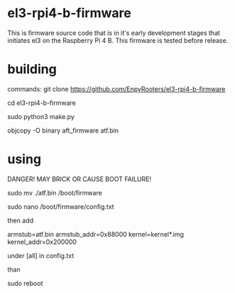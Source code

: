 # el3-rpi4-b-firmware
This is firmware source code that is in it's early development stages that initiates el3 on the Raspberry Pi 4 B. This firmware is tested before release.

# building
commands:
git clone https://github.com/EnpyRooters/el3-rpi4-b-firmware

cd el3-rpi4-b-firmware

sudo python3 make.py

objcopy -O binary aft_firmware atf.bin

# using
DANGER! MAY BRICK OR CAUSE BOOT FAILURE!

sudo mv ./atf.bin /boot/firmware

sudo nano /boot/firmware/config.txt

then add

armstub=atf.bin
armstub_addr=0x88000
kernel=kernel*.img
kernel_addr=0x200000

under [all] in config.txt

than

sudo reboot
